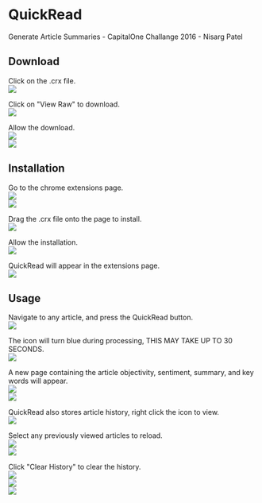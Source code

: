 # QuickRead
Generate Article Summaries - CapitalOne Challange 2016 - Nisarg Patel

## Download

Click on the .crx file.
<br>
<img src="https://github.com/nisargnp/QuickRead/blob/master/Screenshots/select_download.png">

Click on "View Raw" to download.
<br>
<img src="https://github.com/nisargnp/QuickRead/blob/master/Screenshots/raw_download.png">

Allow the download.
<br>
<img src="https://github.com/nisargnp/QuickRead/blob/master/Screenshots/confirm_download.png">
<br>
<img src="https://github.com/nisargnp/QuickRead/blob/master/Screenshots/completed_download.png">

## Installation

Go to the chrome extensions page.
<br>
<img src="https://github.com/nisargnp/QuickRead/blob/master/Screenshots/opening_extensions.png">
<br>
<img src="https://github.com/nisargnp/QuickRead/blob/master/Screenshots/opened_extensions.png">

Drag the .crx file onto the page to install.
<br>
<img src="https://github.com/nisargnp/QuickRead/blob/master/Screenshots/install_quickread.png">

Allow the installation.
<br>
<img src="https://github.com/nisargnp/QuickRead/blob/master/Screenshots/confirm_install.png">

QuickRead will appear in the extensions page.
<br>
<img src="https://github.com/nisargnp/QuickRead/blob/master/Screenshots/finished_install.png">

## Usage

Navigate to any article, and press the QuickRead button.
<br>
<img src="https://github.com/nisargnp/QuickRead/blob/master/Screenshots/article_before_processing.png">

The icon will turn blue during processing, THIS MAY TAKE UP TO 30 SECONDS.
<br>
<img src="https://github.com/nisargnp/QuickRead/blob/master/Screenshots/article_after_processing.png">

A new page containing the article objectivity, sentiment, summary, and key words will appear.
<br>
<img src="https://github.com/nisargnp/QuickRead/blob/master/Screenshots/article_summary_1.png">
<br>
<img src="https://github.com/nisargnp/QuickRead/blob/master/Screenshots/article_summary_2.png">

QuickRead also stores article history, right click the icon to view.
<br>
<img src="https://github.com/nisargnp/QuickRead/blob/master/Screenshots/opening_history.png">

Select any previously viewed articles to reload.
<br>
<img src="https://github.com/nisargnp/QuickRead/blob/master/Screenshots/history_select.png">
<br>
<img src="https://github.com/nisargnp/QuickRead/blob/master/Screenshots/history_summary.png">

Click "Clear History" to clear the history.
<br>
<img src="https://github.com/nisargnp/QuickRead/blob/master/Screenshots/history_clear.png">
<br>
<img src="https://github.com/nisargnp/QuickRead/blob/master/Screenshots/confirm_clear.png">
<br>
<img src="https://github.com/nisargnp/QuickRead/blob/master/Screenshots/history_cleared.png">
